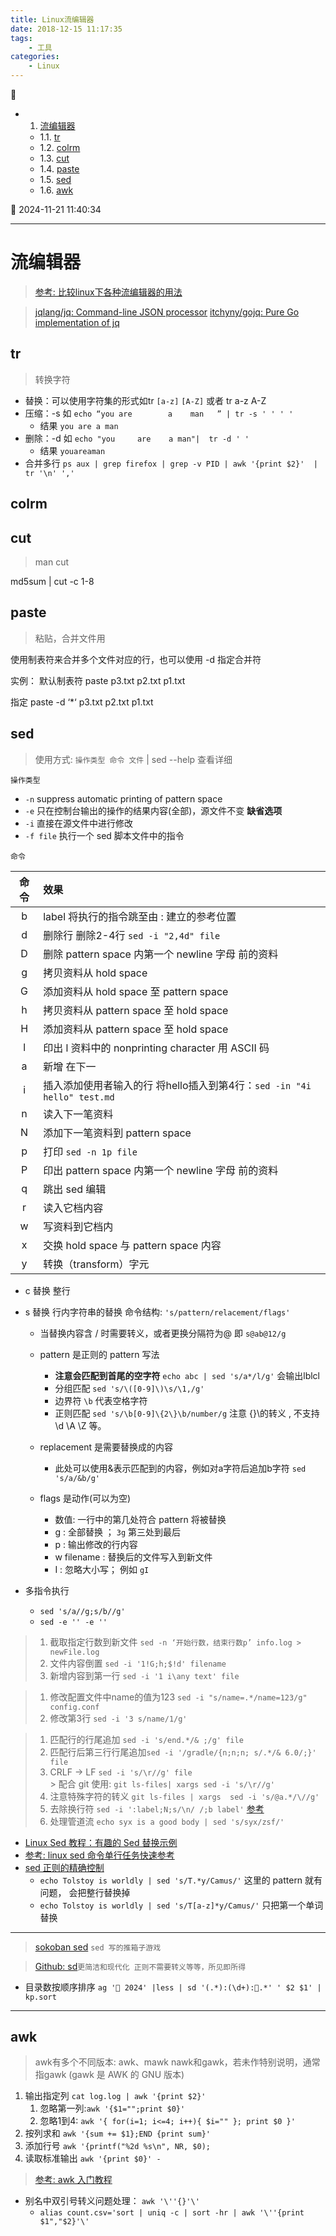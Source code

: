 ```yaml
---
title: Linux流编辑器
date: 2018-12-15 11:17:35
tags: 
    - 工具
categories: 
    - Linux
---
```


💠

- 1. [流编辑器](#流编辑器)
    - 1.1. [tr](#tr)
    - 1.2. [colrm](#colrm)
    - 1.3. [cut](#cut)
    - 1.4. [paste](#paste)
    - 1.5. [sed](#sed)
    - 1.6. [awk](#awk)

💠 2024-11-21 11:40:34
****************************************
# 流编辑器
> [参考: 比较linux下各种流编辑器的用法](https://blog.csdn.net/havedream_one/article/details/45007449)

> [jqlang/jq: Command-line JSON processor](https://github.com/jqlang/jq)
> [itchyny/gojq: Pure Go implementation of jq](https://github.com/itchyny/gojq)    

## tr
> 转换字符
- 替换：可以使用字符集的形式如tr `[a-z]` `[A-Z]` 或者 tr a-z A-Z
- 压缩：-s 如 `echo “you are        a    man   ” | tr -s ' ' ' '`
    - 结果 `you are a man`
- 删除：-d 如 `echo "you     are    a man"|  tr -d ' ' `
    - 结果 `youareaman`
- 合并多行 `ps aux | grep firefox | grep -v PID | awk '{print $2}'  | tr '\n' ','`

## colrm

## cut
> man cut

md5sum | cut -c 1-8

## paste
> 粘贴，合并文件用

使用制表符来合并多个文件对应的行，也可以使用 -d 指定合并符

实例： 默认制表符  paste p3.txt p2.txt p1.txt

指定 paste -d ‘*‘ p3.txt p2.txt p1.txt

## sed
> 使用方式: `操作类型 命令 文件` | sed --help 查看详细

`操作类型`
- `-n` suppress automatic printing of pattern space
- `-e` 只在控制台输出的操作的结果内容(全部)，源文件不变 **缺省选项**
- `-i` 直接在源文件中进行修改
- `-f file` 执行一个 sed 脚本文件中的指令

`命令`

| 命令 | 效果 |
|:----:|:----|
| b | label 将执行的指令跳至由 : 建立的参考位置 
| d | 删除行  删除2-4行 `sed -i "2,4d" file` 
| D | 删除 pattern space 内第一个 newline 字母 前的资料 
| g | 拷贝资料从 hold space 
| G | 添加资料从 hold space 至 pattern space 
| h | 拷贝资料从 pattern space 至 hold space 
| H | 添加资料从 pattern space 至 hold space 
| l | 印出 l 资料中的 nonprinting character 用 ASCII 码 
| a | 新增 在下一
| i | 插入添加使用者输入的行  将hello插入到第4行：`sed -in "4i hello" test.md` 
| n | 读入下一笔资料 
| N | 添加下一笔资料到 pattern space 
| p | 打印 `sed -n 1p file` 
| P | 印出 pattern space 内第一个 newline 字母 前的资料 
| q | 跳出 sed 编辑 
| r | 读入它档内容 
| w | 写资料到它档内 
| x | 交换 hold space 与 pattern space 内容 
| y | 转换（transform）字元 

- c 替换 整行
- s 替换 行内字符串的替换  命令结构: `'s/pattern/relacement/flags'`
    - 当替换内容含 / 时需要转义，或者更换分隔符为@ 即 `s@ab@12/g`
    - pattern 是正则的 pattern 写法 
        - **注意会匹配到首尾的空字符** `echo abc | sed 's/a*/l/g'` 会输出lblcl
        - 分组匹配 `sed 's/\([0-9]\)\s/\1,/g' `
        - 边界符 `\b` 代表空格字符
        - 正则匹配 `sed 's/\b[0-9]\{2\}\b/number/g` 注意 {}\的转义 , 不支持\d \A \Z 等。

    - replacement 是需要替换成的内容
        - 此处可以使用&表示匹配到的内容，例如对a字符后追加b字符 `sed 's/a/&b/g'`
    - flags 是动作(可以为空)
        - 数值: 一行中的第几处符合 pattern 将被替换
        - g : 全部替换 ； `3g` 第三处到最后
        - p : 输出修改的行内容
        - w filename : 替换后的文件写入到新文件
        - I : 忽略大小写； 例如 `gI`

- 多指令执行
    - `sed 's/a//g;s/b//g'`
    - `sed -e '' -e ''`

>1. 截取指定行数到新文件 `sed -n ‘开始行数，结束行数p’ info.log > newFile.log`
>1. 文件内容倒置 `sed -i '1!G;h;$!d' filename`
>1. 新增内容到第一行 `sed -i '1 i\any text' file`

>1. 修改配置文件中name的值为123 `sed -i "s/name=.*/name=123/g" config.conf`
>1. 修改第3行 `sed -i '3 s/name/1/g'`

>1. 匹配行的行尾追加 `sed -i 's/end.*/& ;/g' file`
>1. 匹配行后第三行行尾追加`sed -i '/gradle/{n;n;n; s/.*/& 6.0/;}' file`
>1. CRLF -> LF `sed -i 's/\r//g' file`  
    > 配合 git 使用: `git ls-files| xargs sed -i 's/\r//g'`
>1. 注意特殊字符的转义 `git ls-files | xargs  sed -i 's/@a.*/\//g'`
>1. 去除换行符 `sed -i ':label;N;s/\n/ /;b label'` [参考](http://www.cnblogs.com/lykm02/p/4479098.html)
>1. 处理管道流 `echo syx is a good body | sed 's/syx/zsf/'`  

- [Linux Sed 教程：有趣的 Sed 替换示例](https://bbs.huaweicloud.com/blogs/325484)
- [参考: linux sed 命令单行任务快速参考](http://www.techug.com/post/linux-sed1line.html)
- [sed 正则的精确控制](http://wiki.jikexueyuan.com/project/shell-learning/sed-accurate-control-of-regular.html)
    - `echo Tolstoy is worldly | sed 's/T.*y/Camus/'` 这里的 pattern 就有问题， 会把整行替换掉
    - `echo Tolstoy is worldly | sed 's/T[a-z]*y/Camus/'` 只把第一个单词替换

************************
> [sokoban sed](https://github.com/aureliojargas/sokoban.sed) `sed 写的推箱子游戏`

> [Github: sd](https://github.com/chmln/sd)`更简洁和现代化 正则不需要转义等等，所见即所得`  
- 目录数按顺序排序 `ag '💠 2024' |less | sd '(.*):(\d+):💠.*' ' $2 $1' | kp.sort`

************************

## awk

> awk有多个不同版本: awk、mawk nawk和gawk，若未作特别说明，通常指gawk (gawk 是 AWK 的 GNU 版本)

1. 输出指定列 `cat log.log | awk '{print $2}'`
    1. 忽略第一列:`awk '{$1="";print $0}'` 
    1. 忽略1到4: `awk '{ for(i=1; i<=4; i++){ $i="" }; print $0 }'`
1. 按列求和 `awk '{sum += $1};END {print sum}'`
1. 添加行号  `awk '{printf("%2d %s\n", NR, $0);`
1. 读取标准输出 `awk '{print $0}' - `

> [参考: awk 入门教程](http://www.ruanyifeng.com/blog/2018/11/awk.html)

- 别名中双引号转义问题处理： `awk '\''{}'\'`
    - `alias count.csv='sort | uniq -c | sort -hr | awk '\''{print $1","$2}'\'` 